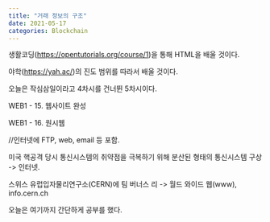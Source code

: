 ```yaml
---
title: "거래 정보의 구조"
date: 2021-05-17
categories: Blockchain
---
```



생활코딩(https://opentutorials.org/course/1)을 통해 HTML을 배울 것이다.

야학(https://yah.ac/)의 진도 범위를 따라서 배울 것이다.

오늘은 작심삼일이라고 4차시를 건너뛴 5차시이다.



WEB1 - 15. 웹사이트 완성

WEB1 - 16. 원시웹

//인터넷에 FTP, web, email 등 포함.

미국 핵공격 당시 통신시스템의 취약점을 극복하기 위해 분산된 형태의 통신시스템 구상 -> 인터넷.

스위스 유럽입자물리연구소(CERN)에 팀 버너스 리 -> 월드 와이드 웹(www), info.cern.ch





오늘은 여기까지 간단하게 공부를 했다.
